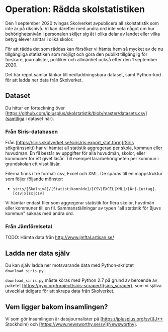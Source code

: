 # Operation: Rädda skolstatistiken

Den 1 september 2020 tvingas Skolverket avpublicera all skolstatistik som inte är på riksnivå. Vi kan därefter med andra ord inte veta något om hur behörighetsnivån i personalen skiljer sig åt i olika delar av landet eller vilka betyg elever snittar i olika skolor.  

För att rädda det som räddas kan försöker vi hämta hem så mycket av de nu tillgängliga statistiken som möjligt och göra den publikt tillgänglig för forskare, journalister, politiker och allmänhet också efter den 1 september 2020.

Det här repot samlar länkar till nedladdningsbara dataset, samt Python-kod för att ladda ner data från Skolverket.

## Dataset

Du hittar en förteckning över [https://github.com/jplusplus/skolstatistik/blob/master/datasets.csv](samtliga i dataset här).

### Från Siris-databasen

Från [https://siris.skolverket.se/siris/ris.export_stat.form](Siris sökgränssnitt) har vi hämtat all statistik aggregerad per skola, kommun eller huvudman. En fil består av uppgifter för alla huvudmän, skolor, eller kommuner för ett givet läsår. Till exempel lärarbehörigheten per kommun i grundskolan ett visst läsår.

Filerna finns i tre format: csv, Excel och XML. De sparas till en mappstruktur som följer följande mönster:

- `siris/[Skolnivå]/[Statistikområde]/[CSV|EXCEL|XML]/[År]-[uttag].[csv|xlsx|csv]`

Vi hämtar endast filer som aggregerar statistik för flera skolor, huvdmän eller kommuner till en fil. Sammanställningar av typen "all statistik för Bjuvs kommun" saknas med andra ord.

### Från Jämförelsetal

TODO: Hämta data från http://www.jmftal.artisan.se/


## Ladda ner data själv

Du kan själv ladda ner motsvarande data med Python-skriptet `download_siris.py`.

`download_siris.py` måste köras med Python 2.7 på grund av beroende av paketet [https://pypi.org/project/siris-scraper/](siris_scraper), som vi själva utvecklat tidigare för att skrapa data från Skolverket.

## Vem ligger bakom insamlingen?

Vi som gör insamlingen är datajournalister på [https://jplusplus.org/sv/](J++ Stockholm) och [https://www.newsworthy.se/sv](Newsworthy).
